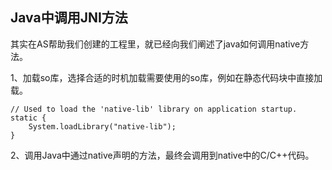 ## Java中调用JNI方法

其实在AS帮助我们创建的工程里，就已经向我们阐述了java如何调用native方法。

1、加载so库，选择合适的时机加载需要使用的so库，例如在静态代码块中直接加载。
```
// Used to load the 'native-lib' library on application startup.
static {
    System.loadLibrary("native-lib");
}
```

2、调用Java中通过native声明的方法，最终会调用到native中的C/C++代码。